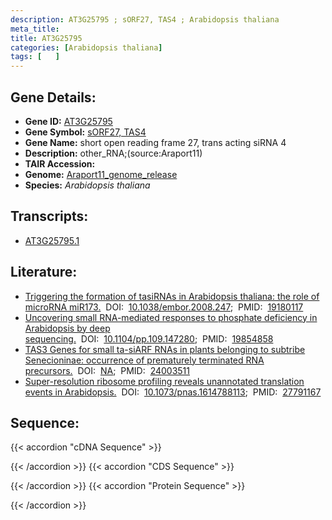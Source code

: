 ```yaml
---
description: AT3G25795 ; sORF27, TAS4 ; Arabidopsis thaliana
meta_title:
title: AT3G25795
categories: [Arabidopsis thaliana]
tags: [   ]
---
```


## Gene Details:
- **Gene ID:** [AT3G25795](https://www.arabidopsis.org/locus?name=AT3G25795)
- **Gene Symbol:** <u>sORF27, TAS4</u>
- **Gene Name:** short open reading frame 27, trans acting siRNA 4
- **Description:**   other_RNA;(source:Araport11)
- **TAIR Accession:** 
- **Genome:** [Araport11_genome_release](https://www.arabidopsis.org/download/list?dir=Genes%2FAraport11_genome_release)
- **Species:** *Arabidopsis thaliana*

## Transcripts:
   -  [AT3G25795.1](https://www.arabidopsis.org/gene?name=AT3G25795.1)
## Literature:
   - [Triggering the formation of tasiRNAs in Arabidopsis thaliana: the role of  microRNA miR173.](https://www.doi.org/10.1038/embor.2008.247)&nbsp;&nbsp;DOI:&nbsp;&nbsp;[10.1038/embor.2008.247](https://www.doi.org/10.1038/embor.2008.247);&nbsp;&nbsp;PMID:&nbsp;&nbsp;[19180117](https://pubmed.ncbi.nlm.nih.gov/19180117/)
   - [Uncovering small RNA-mediated responses to phosphate deficiency in Arabidopsis by  deep sequencing.](https://www.doi.org/10.1104/pp.109.147280)&nbsp;&nbsp;DOI:&nbsp;&nbsp;[10.1104/pp.109.147280](https://www.doi.org/10.1104/pp.109.147280);&nbsp;&nbsp;PMID:&nbsp;&nbsp;[19854858](https://pubmed.ncbi.nlm.nih.gov/19854858/)
   - [TAS3 Genes for small ta-siARF RNAs in plants belonging to subtribe Senecioninae:  occurrence of prematurely terminated RNA precursors.](https://www.doi.org/NA)&nbsp;&nbsp;DOI:&nbsp;&nbsp;[NA](https://www.doi.org/NA);&nbsp;&nbsp;PMID:&nbsp;&nbsp;[24003511](https://pubmed.ncbi.nlm.nih.gov/24003511/)
   - [Super-resolution ribosome profiling reveals unannotated translation events in  Arabidopsis.](https://www.doi.org/10.1073/pnas.1614788113)&nbsp;&nbsp;DOI:&nbsp;&nbsp;[10.1073/pnas.1614788113](https://www.doi.org/10.1073/pnas.1614788113);&nbsp;&nbsp;PMID:&nbsp;&nbsp;[27791167](https://pubmed.ncbi.nlm.nih.gov/27791167/)
## Sequence:
{{< accordion "cDNA Sequence" >}}

{{< /accordion >}}
{{< accordion "CDS Sequence" >}}

{{< /accordion >}}
{{< accordion "Protein Sequence" >}}

{{< /accordion >}}
